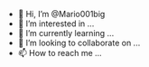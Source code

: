 - 👋 Hi, I’m @Mario001big
- 👀 I’m interested in ...
- 🌱 I’m currently learning ...
- 💞️ I’m looking to collaborate on ...
- 📫 How to reach me ...

<!---
Mario001big/Mario001big is a ✨ special ✨ repository because its `README.md` (this file) appears on your GitHub profile.
You can click the Preview link to take a look at your changes.
--->
